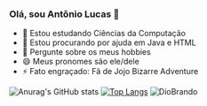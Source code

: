 ### Olá, sou Antônio Lucas 👋

- 🌱 Estou estudando Ciências da Computação
- 🤔 Estou procurando por ajuda em Java e HTML
- 💬 Pergunte sobre os meus hobbies
- 😄 Meus pronomes são ele/dele
- ⚡ Fato engraçado: Fã de Jojo Bizarre Adventure

![Anurag's GitHub stats](https://github-readme-stats.vercel.app/api?username=antoniolucascr&theme=chartreuse-dark&show_icons=true)
[![Top Langs](https://github-readme-stats.vercel.app/api/top-langs/?username=antoniolucascr&layout=donut&theme=chartreuse-dark&show)](https://github.com/anuraghazra/github-readme-stats)
![DioBrando](https://github.com/antoniolucascr/antoniolucascr/assets/161335582/d6d83be9-d327-47fe-9122-4f90d2ba7ec0)
